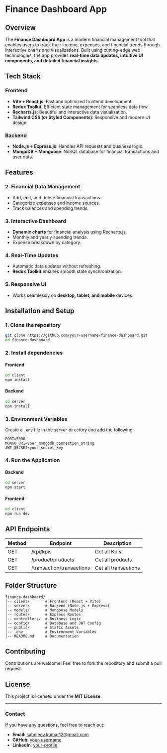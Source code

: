 # **Finance Dashboard App**

## **Overview**
The **Finance Dashboard App** is a modern financial management tool that enables users to track their income, expenses, and financial trends through interactive charts and visualizations. Built using cutting-edge web technologies, the app provides **real-time data updates, intuitive UI components, and detailed financial insights**.

## **Tech Stack**

### **Frontend**
- **Vite + React.js**: Fast and optimized frontend development.
- **Redux Toolkit**: Efficient state management for seamless data flow.
- **Recharts.js**: Beautiful and interactive data visualization.
- **Tailwind CSS (or Styled Components)**: Responsive and modern UI design.

### **Backend**
- **Node.js + Express.js**: Handles API requests and business logic.
- **MongoDB + Mongoose**: NoSQL database for financial transactions and user data.

## **Features**

### **2. Financial Data Management**
- Add, edit, and delete financial transactions.
- Categorize expenses and income sources.
- Track balances and spending trends.

### **3. Interactive Dashboard**
- **Dynamic charts** for financial analysis using Recharts.js.
- Monthly and yearly spending trends.
- Expense breakdown by category.

### **4. Real-Time Updates**
- Automatic data updates without refreshing.
- **Redux Toolkit** ensures smooth state synchronization.

### **5. Responsive UI**
- Works seamlessly on **desktop, tablet, and mobile** devices.

## **Installation and Setup**

### **1. Clone the repository**
```sh
git clone https://github.com/your-username/finance-dashboard.git
cd finance-dashboard
```

### **2. Install dependencies**
#### **Frontend**
```sh
cd client
npm install
```

#### **Backend**
```sh
cd server
npm install
```

### **3. Environment Variables**
Create a `.env` file in the `server` directory and add the following:
```env
PORT=5000
MONGO_URI=your_mongodb_connection_string
JWT_SECRET=your_secret_key
```

### **4. Run the Application**
#### **Backend**
```sh
cd server
npm start
```

#### **Frontend**
```sh
cd client
npm run dev
```

## **API Endpoints**
| Method | Endpoint          | Description |
|--------|------------------|-------------|
| GET    | /kpi/kpis | Get all Kpis |
| GET   | /product/products |  Get all products |
| GET   | /transaction/transactions|  Get all transactions |


## **Folder Structure**
```
finance-dashboard/
│-- client/       # Frontend (React + Vite)
│-- server/       # Backend (Node.js + Express)
│-- models/       # Mongoose Models
│-- routes/       # Express Routes
│-- controllers/  # Business Logic
│-- config/       # Database and JWT Config
│-- public/       # Static Assets
│-- .env          # Environment Variables
│-- README.md     # Documentation
```

## **Contributing**
Contributions are welcome! Feel free to fork the repository and submit a pull request.

## **License**
This project is licensed under the **MIT License**.

---

### **Contact**
If you have any questions, feel free to reach out:
- **Email**: sahnjeev.kumar12@gmail.com
- **GitHub**: [your-username](https://github.com/Skumarg20)
- **LinkedIn**: [your-profile](https://linkedin.com/in/skumarg20)
